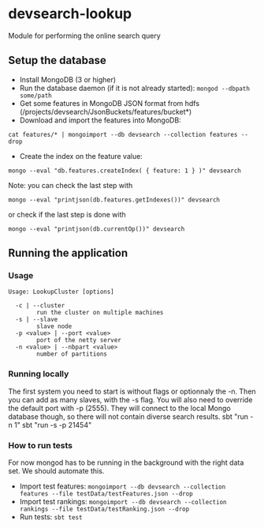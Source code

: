 # devsearch-lookup
Module for performing the online search query

## Setup the database
* Install MongoDB (3 or higher)
* Run the database daemon (if it is not already started):
`mongod --dbpath some/path`
* Get some features in MongoDB JSON format from hdfs (/projects/devsearch/JsonBuckets/features/bucket*)
* Download and import the features into MongoDB:

`cat features/* | mongoimport --db devsearch --collection features --drop`
* Create the index on the feature value:

`mongo --eval "db.features.createIndex( { feature: 1 } )" devsearch`

Note: you can check the last step with

`mongo --eval "printjson(db.features.getIndexes())" devsearch`

or check if the last step is done with

`mongo --eval "printjson(db.currentOp())" devsearch`

## Running the application

### Usage
```shell
Usage: LookupCluster [options]

  -c | --cluster
        run the cluster on multiple machines
  -s | --slave
        slave node
  -p <value> | --port <value>
        port of the netty server
  -n <value> | --nbpart <value>
        number of partitions
```

### Running locally

The first system you need to start is without flags or optionnaly the -n.
Then you can add as many slaves, with the -s flag. You will also need to override
the default port with -p (2555). They will connect to the local Mongo database though,
so there will not contain diverse search results.
sbt "run -n 1"
sbt "run -s -p 21454"


### How to run tests

For now mongod has to be running in the background with the right data set. We should automate this.
* Import test features: `mongoimport --db devsearch --collection features --file testData/testFeatures.json --drop`
* Import test rankings: `mongoimport --db devsearch --collection rankings --file testData/testRanking.json --drop`
* Run tests: `sbt test`
